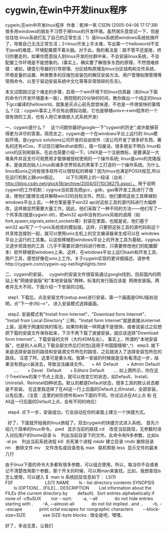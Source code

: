 # cygwin,在win中开发linux程序

cygwin,在win中开发linux程序 
作者：乾坤一笑 CSDN (2005-04-06 17:17:39) 
很多用windows的朋友不习惯于用linux的开发环境。虽然很乐意尝试一下，但是往往怕 linux系统打乱了自己的正常生活：1〉装linux系统把windows系统给搞坏了，导致自己无法正常生活；2>linux开发上手太难，写出第一个helloworld不亚于java的难度，环境配置摸不着头脑。对于此，我的看法是：路不管平还是陡，终归你要走的，如果你愿意投入到linux开发的社群中来，不会安装linux系统，不会配置工作环境是不能想象的。(事实上，确实要了解很多东西的原理，不然很难排错：诸如，硬盘引导器的引导原理、分区结构原理及linux分区结构和文件系统、环境变量的设置、种类繁多的压缩包安装包的解压安装方法、用户管理权限管理等常用命令、以至于驱动安装系统中文化等等异常琐碎的东东)。

本文试图跳过这个难走的步骤，启用一个win环境下的linux仿真器（和linux下面的命令行开发环境基本一致），用短短的20分钟的时间，教你做出一个纯正的linux下gcc编译的helloworld。就象是买点心前先尝尝味道，不也是一件很愉快的事情么？(注：cygwin事实上不仅有此模拟功能，它也是移植unix<-->win程序的一个很有效的工具，也有人用它来做嵌入式系统开发)

一、cygwin是什么？
   这个问题你最好google一下"cygwin的历史",或许能够获得更为详尽的答案。简而言之，cygwin是一个在windows平台上运行的 linux模拟环境，是cygnus solutions公司开发的自由软件（该公司开发了很多好东西，著名的还有eCos，不过现已被Redhat收购）。插一句废话，很多朋友不明白 linux和unix的区别和联系，在此也简要介绍一下。UNIX是一个注册商标，是要满足一大堆条件并且支付可观费用才能够被授权使用的一个操作系统; linux是unix的克隆版本，是由其创始人Linus和诸多世界知名的黑客手工打造的一个操作系统。为什么linux和unix之间有很多软件可以很轻松的移植？因为linux也满足POSIX规范,所以在运行机制上跟unix相近。   
   以下引用网上的一段话（出处：http://blog.csdn.net/glock18/archive/2004/07/10/38275.aspx），
用于说明cygwin的工作机制：cygnus当初首先把gcc，gdb，gas等开发工具进行了改进，使他们能够生成并解释win32的目标文件。然后，他们要把这些工具移植到windows平台上去。一种方案是基于win32 api对这些工具的源代码进行大幅修改，这样做显然需要大量工作。因此，他们采取了一种不同的方法——他们写了一个共享库(就是cygwin dll)，把win32 api中没有的unix风格的调用（如fork,spawn,signals,select,sockets等）封装在里面，也就是说，他们基于 win32 api写了一个unix系统库的模拟层。这样，只要把这些工具的源代码和这个共享库连接到一起，就可以使用unix主机上的交叉编译器来生成可以在 windows平台上运行的工具集。以这些移植到windows平台上的开发工具为基础，cygnus又逐步把其他的工具（几乎不需要对源代码进行修改，只需要修改他们的配置脚本）软件移植到windows上来。这样，在windows平台上运行bash和开发工具、用户工具，感觉好像在unix上工作。关于cygwin实现的更详细描述，请参考http://cygwin.com/cygwin-ug-net/highlights.html

二、cygwin的安装。
  cygwin的安装文件很容易通过google找到。目前国内的网站上有"网络安装版"和"本地安装版"两种。标准的发行版应该是  网络安装版。两者并无大不同，下面介绍一下安装的过程。

  step1. 下载后，点击安装文件(setup.exe)进行安装，第一个画面是GNU版权说明，点"下一步(N)—>"，
进入安装模式选择画面。

  step2. 安装模式有"Install from Internet"、"Download form Internet"、
"Install from Local Directory" 三种。"Install form Internet"就是直接从internet上装，适用于网速较快的情况。如果你和我一样网速不是很快，或者说装过之后想把下载的安装文件保存起来，下次不再下载了直接安装，就应该选择"Download form Internet"，下载安装的文件（大约40M左右）。
事实上，所谓的"本地安装版"，也是别人从网上下载全部文件后打的包(适用于中国国情嘛^_^)
  step3. 接下来是选择安装目的路径和安装源文件所在的路径，之后就进入了选择安装包所在的路径。
注意了阿，这里可是重头戏。我第一安装的时候就是没有看清这一步，结果没有把gcc装进去，导致没法编译文件。
   + All  Default
      + Admin Default
       ....
      + Devel   Default
      + Editors Default
      ....
如上图所示，你在这个TreeView的某个节点上双击，就可以改变它的状态，如Default、Install、Uninstall、Reinstall四种状态。默认的都是Default状态，很多工具的默认状态都是不安装。
在这里我选择了在All这一行上后面的Default上点Install，全部安装，以免后患。（注意：这里的树形控件和win下面的不同，你试试点在All上点 和 在All这一行后面的Default上点，会有不同的响应）

  step4. 点下一步，安装成功。它会自动在你的桌面上建立一个快捷方式。

  好了，下面就开始我的linux旅程了。双击cygwin的快捷方式进入系统。
首先介绍几个简单的linux命令。
pwd   显示当前的路径
cd    改变当前路径，无参数时进入对应用户的home目录
ls    列出当前目录下的文件。此命令有N多参数，比如ls -al
ps    列出当前系统进程
kill  杀死某个进程
mkdir 建立目录
rmdir 删除目录
rm    删除文件
mv    文件改名或目录改名
man   联机帮助
less  显示文件的最末几行

由于linux下面的命令大多都有很多参数，可以组合使用。所以，每当你不会或者记不清楚改用那个参数，那个开关的时候，可以用man来查找，比如，我想查找ls怎么使用，可以键入
$  man ls
系统回显信息如下：
LS(1)                          FSF                          LS(1)
NAME
       ls - list directory contents
SYNOPSIS
       ls [OPTION]... [FILE]...
DESCRIPTION
       List information about the FILEs (the current directory by
       default).  Sort entries alphabetically if none of -cftuSUX
       nor --sort.
       -a, --all
             do not hide entries starting with .
       -A, --almost-all
             do not list implied . and ..
       -b, --escape
             print octal escapes for nongraphic characters
       --block-size=SIZE
             use SIZE-byte blocks
:
很全是吧，嘿嘿。

好了，多说无意，让我们